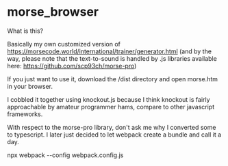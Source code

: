 # morse_browser

What is this?

Basically my own customized version of https://morsecode.world/international/trainer/generator.html (and by the way, 
please note that the text-to-sound is handled by .js libraries available here: https://github.com/scp93ch/morse-pro)

If you just want to use it, download the /dist directory and open morse.htm in your browser.

I cobbled it together using knockout.js because I think knockout is fairly approachable by amateur programmer hams,
compare to other javascript frameworks.

With respect to the morse-pro library, don't ask me why I converted some to typescript. I later just decided to let webpack
create a bundle and call it a day.

npx webpack --config webpack.config.js

